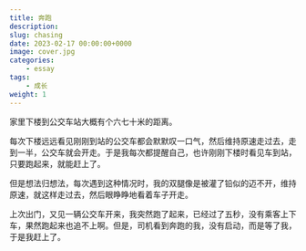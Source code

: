 ```yaml
---
title: 奔跑
description: 
slug: chasing
date: 2023-02-17 00:00:00+0000
image: cover.jpg
categories:
    - essay
tags:
    - 成长
weight: 1
---
```


家里下楼到公交车站大概有个六七十米的距离。

每次下楼远远看见刚刚到站的公交车都会默默叹一口气，然后维持原速走过去，走到一半，公交车就会开走。于是我每次都提醒自己，也许刚刚下楼时看见车到站，只要跑起来，就能赶上了。

但是想法归想法，每次遇到这种情况时，我的双腿像是被灌了铅似的迈不开，维持原速，就这样走过去，然后眼睁睁地看着车子开走。

上次出门，又见一辆公交车开来，我突然跑了起来，已经过了五秒，没有乘客上下车，果然跑起来也追不上啊。但是，司机看到奔跑的我，没有启动，而是等了我，于是我赶上了。